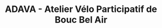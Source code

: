 ---
title: "ADAVA - Atelier Vélo Participatif de Bouc Bel Air"
url: /bouc-bel-air/adava-atelier-velo-participatif-de-bouc-bel-air/
shop: vélo
---